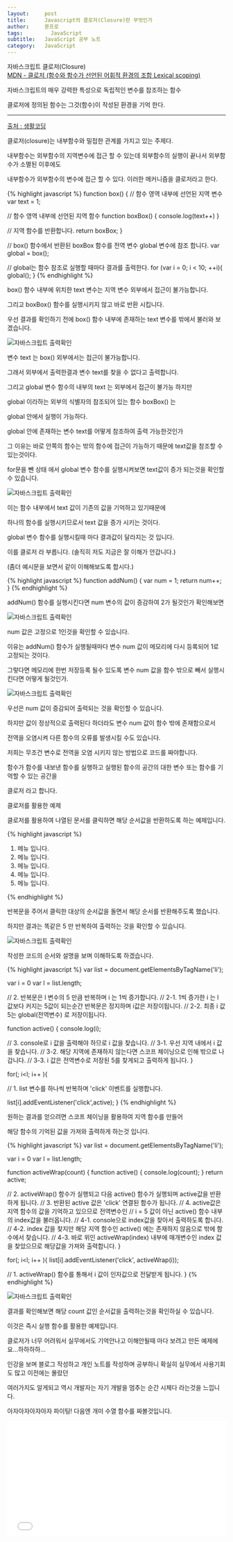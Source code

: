 ```yaml
---
layout:     post
title:      Javascript의 클로저(Closure)란 무엇인가
author:     쭌프로
tags: 		  JavaScript
subtitle:   JavaScript 공부 노트
category:   JavaScript
---
```

<!-- Start Writing Below in Markdown -->

<div class="box">
  <div class="small-title">자바스크립트 클로저(Closure)</div>
  <div class="pro-txt">
    <a href="https://developer.mozilla.org/ko/docs/Web/JavaScript/Guide/Closures" target="_balnk">
      MDN - 클로저 (함수와 함수가 선언된 어휘적 환경의 조합 Lexical scoping)
    </a>
    <p>자바스크립트의 매우 강력한 특성으로 독립적인 변수를 참조하는 함수</p>
    <p>클로저에 정의된 함수는 그것(함수)이 작성된 환경을 기억 한다.</p>
    <hr>
    <a href="https://opentutorials.org/course/743/6544" target="_balnk">
      출처 : 생활코딩
    </a>
    <p>클로저(closure)는 내부함수와 밀접한 관계를 가지고 있는 주제다. </p>
    <p>내부함수는 외부함수의 지역변수에 접근 할 수 있는데 외부함수의 실행이 끝나서 외부함수가 소멸된 이후에도</p>
    <p>내부함수가 외부함수의 변수에 접근 할 수 있다. 이러한 메커니즘을 클로저라고 한다.</p>
  </div>
  
{% highlight javascript %}
function box() {
  // 함수 영역 내부에 선언된 지역 변수
  var text = 1;
  
  // 함수 영역 내부에 선언된 지역 함수
  function boxBox() {
    console.log(text++)
  }
  
  // 지역 함수를 반환합니다.
  return boxBox;
}

// box() 함수에서 반환된 boxBox 함수를 전역 변수 global 변수에 참조 합니다.
var global = box();

// global는 함수 참조로 실행할 때마다 결과를 출력한다.
for (var i = 0; i < 10; ++i){
  global();
}
{% endhighlight %}

<p>box() 함수 내부에 위치한 text 변수는 지역 변수 외부에서 접근이 불가능합니다.</p>
<p>그리고 boxBox() 함수를 실행시키지 않고 바로 반환 시킵니다.</p>
<p>우선 결과를 확인하기 전에 box() 함수 내부에 존재하는 text 변수를 밖에서 불러와 보겠습니다.</p>
<div class="img-box">
  <img src="{{ site.url }}/img/2018-10-25-1.png" alt="자바스크립트 출력확인" />
</div>
<p>변수 text 는 box() 외부에서는 접근이 불가능합니다.</p>
<p>그래서 외부에서 출력한결과 변수 text를 찾을 수 없다고 출력합니다.</p>
<p>그리고 global 변수 함수의 내부의 text 는 외부에서 접근이 불가능 하지만</p>
<p>global 이라하는 외부의 식별자의 참조되어 있는 함수 boxBox() 는</p>
<p>global 안에서 실행이 가능하다.</p>
<p>global 안에 존재하는 변수 text를 어떻게 참조하여 출력 가능한것인가</p>
<p>그 이유는 바로 안쪽의 함수는 밖의 함수에 접근이 가능하기 때문에 text값을 참조할 수 있는것이다.</p>
<p>for문을 뺀 상태 에서 global 변수 함수를 실행시켜보면 text값이 증가 되는것을 확인할 수 있습니다. </p>
<div class="img-box">
  <img src="{{ site.url }}/img/2018-10-25-2.png" alt="자바스크립트 출력확인" />
</div>
<p>이는 함수 내부에서 text 값이 기존의 값을 기억하고 있기때문에</p>
<p>하나의 함수를 실행시키므로서 text 값을 증가 시키는 것이다.</p>
<p>global 변수 함수를 실행시킬때 마다 결과값이 달라지는 것 입니다.</p>
<p>이를 클로저 라 부릅니다. (솔직히 저도 지금은 잘 이해가 안갑니다.)</p>
<p>(좀더 예시문을 보면서 같이 이해해보도록 합시다.)</p>
</div>

<div class="box">
{% highlight javascript %}
  function addNum() {
    var num = 1;
    return num++;
  }
{% endhighlight %}
  <p>addNum() 함수를 실행시킨다면 num 변수의 값이 증감하여 2가 될것인가 확인해보면</p>
<div class="img-box">
  <img src="{{ site.url }}/img/2018-10-25-3.png" alt="자바스크립트 출력확인" />
</div>
  <p>num 값은 고정으로 1인것을 확인할 수 있습니다.</p>
  <p>이유는 addNum() 함수가 실행될때마다 변수 num 값이 메모리에 다시 등록되어 1로 고정되는 것이다.</p>
  <p>그렇다면 메모리에 한번 저장등록 될수 있도록 변수 num 값을 함수 밖으로 빼서 실행시킨다면 어떻게 될것인가.</p>
<div class="img-box">
  <img src="{{ site.url }}/img/2018-10-25-4.png" alt="자바스크립트 출력확인" />
</div>
  <p>우선은 num 값이 증감되어 출력되는 것을 확인할 수 있습니다.</p>
  <p>하지만 값이 정상적으로 출력된다 하더라도 변수 num 값이 함수 밖에 존재함으로서</p>
  <p>전역을 오염시켜 다른 함수의 오류를 발생시킬 수도 있습니다.</p>
</div>

<div class="box">
  <p>저희는 무조건 변수로 전역을 오염 시키지 않는 방법으로 코드를 짜야합니다.</p>
  <p>함수가 함수를 내보낸 함수를 실행하고 실행된 함수의 공간의 대한 변수 또는 함수를 기억할 수 있는 공간을</p>
  <p>클로저 라고 합니다.</p>
</div>

<div class="box">
  <div class="small-title">클로저를 활용한 예제</div>
  <p>클로저를 활용하여 나열된 문서를 클릭하면 해당 순서값을 반환하도록 하는 예제입니다.</p>
  
{% highlight javascript %}
<ol>
  <li>메뉴 입니다.</li>
  <li>메뉴 입니다.</li>
  <li>메뉴 입니다.</li>
  <li>메뉴 입니다.</li>
  <li>메뉴 입니다.</li>
</ol>

<script>
// li를 변수 list에 참조합니다.
var list = document.getElementsByTagName('li');

// 반복문 for문을 작성합니다.
// i 와 l(길이값or갯수) 밖에서 선언했습니다.
// for문 내부,외부 에서 선언해도됩니다. 
var i = 0
var l = list.length;

// 반복문 내부에 함수를 만들지 안도록 하기위해서 외부에 active함수를 만듭니다.
// 반복할때마다 함수가 생성되는것을 방지하기 위함입니다.
function active() {
  console.log(i);
}

for(; i<l; i++ ){
  // 클릭한 대상의 순서 i값을 출력하도록 각각의 li문서에 click 이벤트를 줍니다.
  list[i].addEventListener('click',active);
}
</script>
{% endhighlight %}

<p>반복문을 주어서 클릭한 대상의 순서값을 돌면서 해당 순서를 반환해주도록 했습니다.</p>
<p>하지만 결과는 똑같은 5 만 반복하여 출력하는 것을 확인할 수 있습니다.</p>
<div class="img-box">
  <img src="{{ site.url }}/img/2018-11-04-1.png" alt="자바스크립트 출력확인" />
</div>
</div>

<div class="box">
  <p>작성한 코드의 순서와 설명을 보며 이해하도록 하겠습니다.</p>
{% highlight javascript %}
var list = document.getElementsByTagName('li');

var i = 0
var l = list.length;

// 2. 반복문은 l 변수의 5 만큼 반복하며 i 는 1씩 증가합니다.
// 2-1. 1씩 증가한 i 는 l 값보다 커지는 5값이 되는순간 반복문은 정지하며 i값은 저장이됩니다.
// 2-2. 최종 i 값 5는 global(전역변수) 로 저장이됩니다. 

function active() {
  console.log(i);

  // 3. console로 i 값을 출력해야 하므로 i 값을 찾습니다.
  // 3-1. 우선 지역 내에서 i 값을 찾습니다. 
  // 3-2. 해당 지역에 존재하지 않는다면 스코프 체이닝으로 인해 밖으로 나갑니다.
  // 3-3. i 값은 전역변수로 저장된 5를 찾게되고 출력하게 됩니다.
}

for(; i<l; i++ ){

  // 1. list 변수를 하나씩 반복하며 'click' 이벤트를 실행합니다.

  list[i].addEventListener('click',active);
}
{% endhighlight %}

<p>원하는 결과를 얻으려면 스코프 체이닝을 활용하여 지역 함수를 만들어</p>
<p>해당 함수의 기억된 값을 가져와 출력하게 하는것 입니다.</p>
</div>

<div class="box">
{% highlight javascript %}
var list = document.getElementsByTagName('li');

var i = 0
var l = list.length;

function activeWrap(count) {
  function active() {
    console.log(count);
  }
  return active;

  // 2. activeWrap() 함수가 실행되고 다음 active() 함수가 실행되며 active값을 반환하게 됩니다.
  // 3. 반환된 active 값은 'click' 연결된 함수가 됩니다.
  // 4. active값은 지역 함수의 값을 기억하고 있으므로 전역변수인
  //    i = 5 값이 아닌 active() 함수 내부의 index값을 불러옵니다.
  // 4-1. console으로 index값을 찾아서 출력하도록 합니다.
  // 4-2. index 값을 찾지만 해당 지역 함수인 active() 에는 존재하지 않음으로 밖에 함수에서 찾습니다.
  // 4-3. 바로 위인 activeWrap(index) 내부에 매개변수인 index 값을 찾았으므로 해당값을 가져와 출력합니다.
}	

for(; i<l; i++ ){
  list[i].addEventListener('click', activeWrap(i));

  // 1. activeWrap() 함수를 통해서 i 값이 인자값으로 전달받게 됩니다.
}
{% endhighlight %}
<div class="img-box">
  <img src="{{ site.url }}/img/2018-11-04-2.png" alt="자바스크립트 출력확인" />
</div>
<p>결과를 확인해보면 해당 count 값인 순서값을 출력하는것을 확인하실 수 있습니다.</p>
</div>

<div class="box">
  <p>이것은 즉시 실행 함수를 활용한 예제입니다.</p>
  <p>클로저가 너무 어려워서 실무에서도 기억안나고 이해안될때 마다 보려고 만든 예제에요...하하하하...</p>
  <p>인강을 보며 블로그 작성하고 개인 노트를 작성하며 공부하니 확실히 실무에서 사용기회도 많고 이전에는 몰랐던</p>
  <p>여러가지도 알게되고 역시 개발자는 자기 개발을 멈추는 순간 시체다 라는것을 느낍니다.</p>
  <p>아자아자아자아자 파이팅! 다음엔 개미 수열 함수를 짜볼것입니다.</p>
<iframe height='265' scrolling='no' title='클로저,IIFE 를 활용한 해당 순서값 가져오기' src='//codepen.io/alalstjr/embed/ZmYGGY/?height=265&theme-id=0&default-tab=js,result' frameborder='no' allowtransparency='true' allowfullscreen='true' style='width: 100%;'>See the Pen <a href='https://codepen.io/alalstjr/pen/ZmYGGY/'>클로저,IIFE 를 활용한 해당 순서값 가져오기</a> by alalstjr (<a href='https://codepen.io/alalstjr'>@alalstjr</a>) on <a href='https://codepen.io'>CodePen</a>.
</iframe>
</div>  

